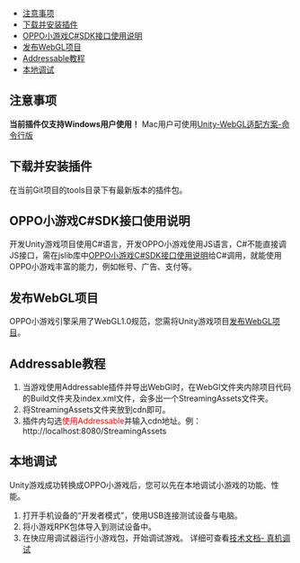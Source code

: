 - [注意事项](#section0)
- [下载并安装插件](#section1)
- [OPPO小游戏C#SDK接口使用说明](#section2)
- [发布WebGL项目](#section3)
- [Addressable教程](#section4)
- [本地调试](#section5)

## 注意事项<a name="section0"></a>
**当前插件仅支持Windows用户使用！** Mac用户可使用[Unity-WebGL适配方案-命令行版](Unity适配方案-命令行版.md)

## 下载并安装插件<a name="section1"></a>
在当前Git项目的tools目录下有最新版本的插件包。

## OPPO小游戏C#SDK接口使用说明<a name="section2"></a>

开发Unity游戏项目使用C\#语言，开发OPPO小游戏使用JS语言，C\#不能直接调JS接口，需在jslib库中[OPPO小游戏C#SDK接口使用说明](第一步-OPPO小游戏C%23SDK接口使用说明.md)给C\#调用，就能使用OPPO小游戏丰富的能力，例如帐号、广告、支付等。

## 发布WebGL项目<a name="section3"></a>

OPPO小游戏引擎采用了WebGL1.0规范，您需将Unity游戏项目[发布WebGL项目](第二步-发布WebGL项目.md)。

## Addressable教程<a name="section4"></a>

1.  当游戏使用Addressable插件并导出WebGl时，在WebGl文件夹内除项目代码的Build文件夹及index.xml文件，会多出一个StreamingAssets文件夹。
2.  将StreamingAssets文件夹放到cdn即可。
3.  插件内勾选<color style = 'color:red'>使用Addressable</color>并输入cdn地址。例：http://localhost:8080/StreamingAssets


## 本地调试<a name="section5"></a>

Unity游戏成功转换成OPPO小游戏后，您可以先在本地调试小游戏的功能、性能。

1.  打开手机设备的“开发者模式”，使用USB连接测试设备与电脑。
2.  将小游戏RPK包体导入到测试设备中。
3.  在快应用调试器运行小游戏包，开始调试游戏。
详细可查看[技术文档- 真机调试](https://ie-activity-cn.heytapimage.com/static/minigame/CN/docs/index.html#/develop/games/debug)